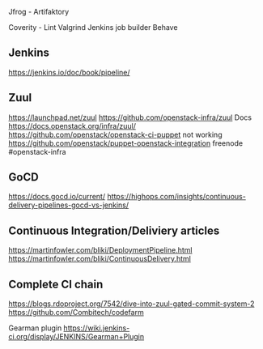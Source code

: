 Jfrog - Artifaktory

Coverity - Lint 
Valgrind
Jenkins job builder
Behave

Jenkins
-------
https://jenkins.io/doc/book/pipeline/

Zuul
----
https://launchpad.net/zuul
https://github.com/openstack-infra/zuul
Docs https://docs.openstack.org/infra/zuul/
https://github.com/openstack/openstack-ci-puppet not working
https://github.com/openstack/puppet-openstack-integration
freenode #openstack-infra

GoCD
----
https://docs.gocd.io/current/
https://highops.com/insights/continuous-delivery-pipelines-gocd-vs-jenkins/

Continuous Integration/Deliviery articles
-----------------------------------------
https://martinfowler.com/bliki/DeploymentPipeline.html
https://martinfowler.com/bliki/ContinuousDelivery.html


Complete CI chain
-----------------
https://blogs.rdoproject.org/7542/dive-into-zuul-gated-commit-system-2
https://github.com/Combitech/codefarm


Gearman plugin
https://wiki.jenkins-ci.org/display/JENKINS/Gearman+Plugin